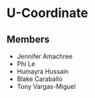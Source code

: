 # U-Coordinate
## Members 
- Jennifer Amachree
- Phi Le
- Humayra Hussain
- Blake Caraballo
- Tony Vargas-Miguel
